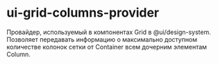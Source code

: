 # ui-grid-columns-provider

Провайдер, используемый в компонентах Grid в @ui/design-system. Позволяет передавать информацию о максимально доступном количестве колонок сетки от Container всем дочерним элементам Column.